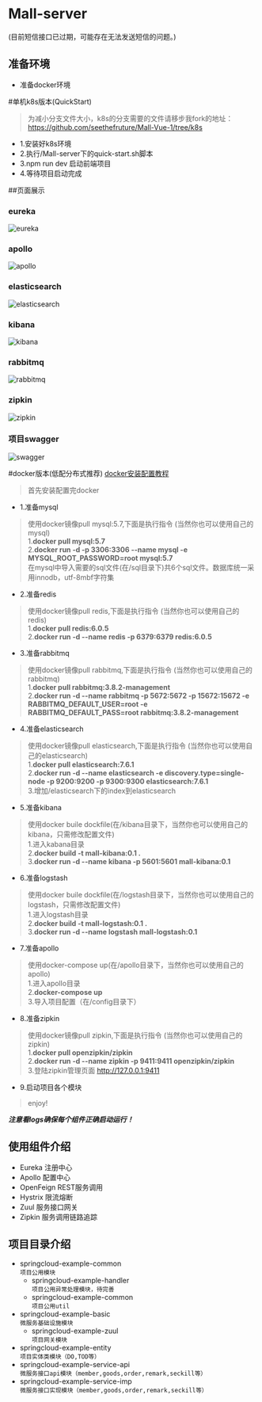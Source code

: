 # Mall-server
(目前短信接口已过期，可能存在无法发送短信的问题。)
## 准备环境


* 准备docker环境 <br>

#单机k8s版本(QuickStart) 
> 为减小分支文件大小，k8s的分支需要的文件请移步我fork的地址： https://github.com/seethefruture/Mall-Vue-1/tree/k8s
* 1.安装好k8s环境 <br>
* 2.执行/Mall-server下的quick-start.sh脚本 <br>
* 3.npm run dev 启动前端项目 <br>
* 4.等待项目启动完成 <br>

##页面展示
### eureka
![eureka](runningshot/eureka.PNG)
### apollo
![apollo](runningshot/apollo.PNG)
### elasticsearch
![elasticsearch](runningshot/es.PNG)
### kibana
![kibana](runningshot/kibana.PNG)
### rabbitmq
![rabbitmq](runningshot/rabbitmq.PNG)
### zipkin
![zipkin](runningshot/zipkin.PNG)
### 项目swagger
![swagger](runningshot/zuul-swagger.PNG)


#docker版本(低配分布式推荐)
[docker安装配置教程]()
>首先安装配置完docker

* 1.准备mysql <br>
>使用docker镜像pull mysql:5.7,下面是执行指令 (当然你也可以使用自己的mysql)<br>
>1.**docker pull mysql:5.7**<br>
>2.**docker run -d -p 3306:3306 --name mysql  -e MYSQL_ROOT_PASSWORD=root mysql:5.7**<br>
>在mysql中导入需要的sql文件(在/sql目录下)共6个sql文件。数据库统一采用innodb，utf-8mbf字符集

* 2.准备redis <br>
>使用docker镜像pull redis,下面是执行指令 (当然你也可以使用自己的redis)<br>
>1.**docker pull redis:6.0.5**<br>
>2.**docker run -d --name redis -p 6379:6379 redis:6.0.5**<br>

* 3.准备rabbitmq <br>
>使用docker镜像pull rabbitmq,下面是执行指令 (当然你也可以使用自己的rabbitmq)<br>
>1.**docker pull rabbitmq:3.8.2-management**<br>
>2.**docker run -d --name rabbitmq -p 5672:5672 -p 15672:15672 -e RABBITMQ_DEFAULT_USER=root -e RABBITMQ_DEFAULT_PASS=root rabbitmq:3.8.2-management**<br>

* 4.准备elasticsearch <br>
>使用docker镜像pull elasticsearch,下面是执行指令 (当然你也可以使用自己的elasticsearch)<br>
>1.**docker pull elasticsearch:7.6.1**<br>
>2.**docker run -d --name elasticsearch -e discovery.type=single-node -p 9200:9200 -p 9300:9300 elasticsearch:7.6.1**<br>
>3.增加/elasticsearch下的index到elasticsearch

* 5.准备kibana <br>
>使用docker buile dockfile(在/kibana目录下，当然你也可以使用自己的kibana，只需修改配置文件)<br>
>1.进入kabana目录<br>
>2.**docker build -t mall-kibana:0.1 .**<br>
>3.**docker run -d --name kibana -p 5601:5601 mall-kibana:0.1**<br>

* 6.准备logstash <br>
>使用docker buile dockfile(在/logstash目录下，当然你也可以使用自己的logstash，只需修改配置文件)<br>
>1.进入logstash目录<br>
>2.**docker build -t mall-logstash:0.1 .**<br>
>3.**docker run -d --name logstash mall-logstash:0.1**<br>

* 7.准备apollo <br>
>使用docker-compose up(在/apollo目录下，当然你也可以使用自己的apollo)<br>
>1.进入apollo目录<br>
>2.**docker-compose up**<br>
>3.导入项目配置（在/config目录下）<br>

* 8.准备zipkin <br>
>使用docker镜像pull zipkin,下面是执行指令 (当然你也可以使用自己的zipkin)<br>
>1.**docker pull openzipkin/zipkin**<br>
>2.**docker run -d --name zipkin -p 9411:9411 openzipkin/zipkin**<br>
>3.登陆zipkin管理页面 http://127.0.0.1:9411

* 9.启动项目各个模块 <br>
>enjoy!

***注意看logs确保每个组件正确启动运行！***

## 使用组件介绍
* Eureka 注册中心
* Apollo 配置中心
* OpenFeign REST服务调用
* Hystrix 限流熔断
* Zuul 服务接口网关
* Zipkin 服务调用链路追踪
## 项目目录介绍
* springcloud-example-common <br>
`项目公用模块`
    * springcloud-example-handler <br>
    `项目公用异常处理模块，待完善`
    * springcloud-example-common <br>
    `项目公用util`
* springcloud-example-basic <br>
`微服务基础设施模块`
    * springcloud-example-zuul <br>
    `项目网关模块`
* springcloud-example-entity <br>
`项目实体类模块（DO,TOD等）`
* springcloud-example-service-api <br>
`微服务接口api模块（member,goods,order,remark,seckill等）`
* springcloud-example-service-imp <br>
`微服务接口实现模块（member,goods,order,remark,seckill等）`
